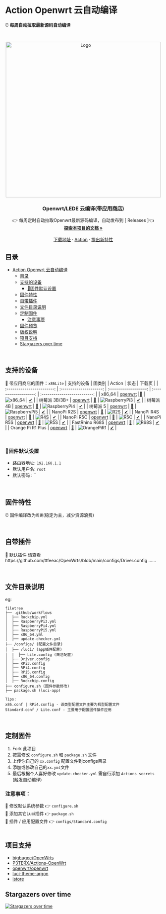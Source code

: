 # Action Openwrt 云自动编译
⏰ **每周自动拉取最新源码自动编译**

<br />

<p align="center">
  <a href="https://github.com/ttfeeac/OpenWrts">
    <img src="./assets/images/action1.jpg" alt="Logo" width="500" />
  </a>
  <h3 align="center">Openwrt/LEDE 云编译(带应用商店)</h3>
  <p align="center">
    👉 每周定时自动拉取Openwrt最新源码编译，自动发布到 [<a herf="https://github.com/ttfeeac/OpenWrts/releases"> Releases </a>]👈
    <br />
    <a href="https://github.com/ttfeeac/OpenWrts"><strong>探索本项目的文档 »</strong></a>
    <br />
    <br />
    <a href="https://github.com/ttfeeac/OpenWrts/releases">下载地址</a>
    ·
    <a href="https://github.com/ttfeeac/OpenWrts/actions">Action</a>
    ·
    <a href="https://github.com/ttfeeac/OpenWrts/issues">提出新特性</a>
  </p>

</p>

## 目录

- [Action Openwrt 云自动编译](#action-openwrt-云自动编译)
  - [目录](#目录)
  - [支持的设备](#支持的设备)
    - [🎯固件默认设置](#固件默认设置)
  - [固件特性](#固件特性)
  - [自带插件](#自带插件)
  - [文件目录说明](#文件目录说明)
  - [定制固件](#定制固件)
    - [注意事项](#注意事项)
  - [固件预览](#固件预览)
  - [版权说明](#版权说明)
  - [项目支持](#项目支持)
  - [Stargazers over time](#stargazers-over-time)

<br>


## 支持的设备
🎯 带应用商店的固件：`x86Lite`
|           支持的设备        |         固类别         |        Action         |            状态          |              下载页          |
| :------------------------: | :---------------------: | :-------------------: | :-------------------: | :--------------------------: |
|             x86_64                    |  [openwrt](https://github.com/openwrt/openwrt) |[🍕](https://github.com/ttfeeac/OpenWrts/actions/workflows/x86_64.yml) | ![x86_64](https://github.com/ttfeeac/openwrts/actions/workflows/x86_64.yml/badge.svg) |  [✔](https://github.com/ttfeeac/OpenWrts/releases) |
|             树莓派 3B/3B+             | [openwrt](https://github.com/openwrt/openwrt) | [🍕](https://github.com/ttfeeac/OpenWrts/actions/workflows/RaspberryPi3.yml) | ![RaspberryPi3](https://github.com/ttfeeac/openwrts/actions/workflows/RaspberryPi3.yml/badge.svg) | [✔](https://github.com/ttfeeac/OpenWrts/releases) |
|             树莓派 4B             |  [openwrt](https://github.com/openwrt/openwrt) | [🍕](https://github.com/ttfeeac/OpenWrts/actions/workflows/RaspberryPi4.yml) | ![RaspberryPi4](https://github.com/ttfeeac/openwrts/actions/workflows/RaspberryPi4.yml/badge.svg) |  [✔](https://github.com/ttfeeac/OpenWrts/releases) |
|             树莓派 5             |  [openwrt](https://github.com/openwrt/openwrt) | [🍕](https://github.com/ttfeeac/OpenWrts/actions/workflows/RaspberryPi5.yml) | ![RaspberryPi5](https://github.com/ttfeeac/openwrts/actions/workflows/RaspberryPi5.yml/badge.svg) |  [✔](https://github.com/ttfeeac/OpenWrts/releases) |
|             NanoPi R2S             |  [openwrt](https://github.com/openwrt/openwrt) | [🍕](https://github.com/ttfeeac/OpenWrts/actions/workflows/Rockchip.yml) | ![R2S](https://github.com/ttfeeac/openwrts/actions/workflows/Rockchip.yml/badge.svg) | [✔](https://github.com/ttfeeac/OpenWrts/releases) |
|             NanoPi R4S             |  [openwrt](https://github.com/openwrt/openwrt) | [🍕](https://github.com/ttfeeac/OpenWrts/actions/workflows/Rockchip.yml) | ![R4S](https://github.com/ttfeeac/openwrts/actions/workflows/Rockchip.yml/badge.svg) | [✔](https://github.com/ttfeeac/OpenWrts/releases) |
|             NanoPi R5C             |  [openwrt](https://github.com/openwrt/openwrt) | [🍕](https://github.com/ttfeeac/OpenWrts/actions/workflows/Rockchip.yml) | ![R5C](https://github.com/ttfeeac/openwrts/actions/workflows/Rockchip.yml/badge.svg) | [✔](https://github.com/ttfeeac/OpenWrts/releases) |
|             NanoPi R5S             |  [openwrt](https://github.com/openwrt/openwrt) | [🍕](https://github.com/ttfeeac/OpenWrts/actions/workflows/Rockchip.yml) | ![R5S](https://github.com/ttfeeac/openwrts/actions/workflows/Rockchip.yml/badge.svg) | [✔](https://github.com/ttfeeac/OpenWrts/releases) |
|             FastRhino R68S             |  [openwrt](https://github.com/openwrt/openwrt) | [🍕](https://github.com/ttfeeac/OpenWrts/actions/workflows/Rockchip.yml) | ![R68S](https://github.com/ttfeeac/openwrts/actions/workflows/Rockchip.yml/badge.svg) | [✔](https://github.com/ttfeeac/OpenWrts/releases) |
|             Orange Pi R1 Plus             |  [openwrt](https://github.com/openwrt/openwrt) | [🍕](https://github.com/ttfeeac/OpenWrts/actions/workflows/Rockchip.yml) | ![OrangePiR1](https://github.com/ttfeeac/openwrts/actions/workflows/Rockchip.yml/badge.svg) | [✔](https://github.com/ttfeeac/OpenWrts/releases) |

<br>

### 🎯固件默认设置
- 路由器地址: `192.168.1.1`
- 默认用户名: `root`
- 默认密码  : ``

<br>

## 固件特性
⏰ 固件编译改为`周更`(稳定为主，减少资源浪费)

<br>

## 自带插件
🍕 默认插件
请查看https://github.com/ttfeeac/OpenWrts/blob/main/configs/Driver.config
......

<br>

## 文件目录说明
eg:

```
filetree
├── .github/workflows
│  ├── Rockchip.yml
│  ├── RaspberryPi3.yml
│  ├── RaspberryPi4.yml
│  ├── RaspberryPi5.yml
│  ├── x86_64.yml
│  ├── update-checker.yml
├── /configs/ (配置文件目录)   
│  ├── /luci/ (app插件配置)   
│  |  ├── Lite.config (简洁配置)
│  ├── Driver.config
│  ├── RPi3.config
│  ├── RPi4.config
│  ├── RPi5.config
│  ├── x86_64.config
│  ├── Rockchip.config
├── configure.sh (固件参数修改)
├── package.sh (luci-app)

Tips:
x86.conf | RPi4.config - 该类型配置文件主要为机型配置文件
Standard.conf / Lite.conf - 主要用于配置固件插件应用 
```
<br>

## 定制固件
1. Fork 此项目
2. 按需修改 ```configure.sh``` 和 ```package.sh``` 文件
3. 上传你自己的 ```xx.config``` 配置文件到configs目录
4. 添加或修改自己的``````xx.yml``````文件
5. 最后根据个人喜好修改 ```update-checker.yml``` 需自行添加 ```Actions secrets``` (触发自动编译)

### 注意事项：
📌 修改默认系统参数 👉 ```configure.sh```   
📌 添加其它Luci插件 👉 ```package.sh```   
📌 插件 / 应用配置文件 👉 ```configs/Standard.config```   
<br>

## 项目支持
- [bigbugcc/OpenWrts](https://github.com/bigbugcc/OpenWrts/)
- [P3TERX/Actions-OpenWrt](https://github.com/P3TERX/Actions-OpenWrt)
- [openwrt/openwrt](https://github.com/openwrt/openwrt)
- [luci-theme-argon](https://github.com/jerrykuku/luci-theme-argon)
- [istore](https://github.com/linkease/istore)

## Stargazers over time
[![Stargazers over time](https://starchart.cc/bigbugcc/OpenWrts.svg)](https://starchart.cc/bigbugcc/OpenWrts)

<!-- links -->
[your-project-path]:https://github.com/bigbugcc/OpenWrts/
[contributors-shield]: https://img.shields.io/github/contributors/bigbugcc/OpenWrts?style=flat-square
[contributors-url]: https://github.com/bigbugcc/OpenWrts/graphs/contributors
[forks-shield]: https://img.shields.io/github/forks/bigbugcc/OpenWrts?style=flat-square
[forks-url]: https://github.com/bigbugcc/OpenWrts/network/members
[stars-shield]: https://img.shields.io/github/stars/bigbugcc/OpenWrts?style=flat-square
[stars-url]: https://github.com/bigbugcc/OpenWrts/stargazers
[issues-shield]: https://img.shields.io/github/issues/bigbugcc/OpenWrts?style=flat-square
[issues-url]: https://img.shields.io/github/issues/bigbugcc/OpenWrts
[license-shield]: https://img.shields.io/github/license/bigbugcc/OpenWrts?style=flat-square
[license-url]: https://github.com/bigbugcc/OpenWrts/blob/master/LICENSE
